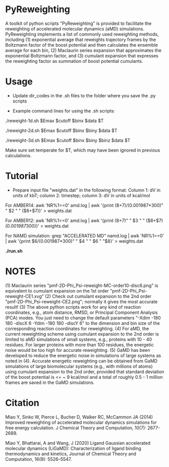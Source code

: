 # PyReweighting
A toolkit of python scripts "PyReweighting" is provided to facilitate the reweighting of accelerated molecular dynamics (aMD) simulations. PyReweighting implements a list of commonly used reweighting methods, including (1) exponential average that reweights trajectory frames by the Boltzmann factor of the boost potential and then calculates the ensemble average for each bin, (2) Maclaurin series expansion that approximates the exponential Boltzmann factor, and (3) cumulant expansion that expresses the reweighting factor as summation of boost potential cumulants.

# Usage
* Update dir_codes in the .sh files to the folder where you save the .py scripts

* Example command lines for using the .sh scripts:

./reweight-1d.sh $Emax $cutoff $binx $data $T

./reweight-2d.sh $Emax $cutoff $binx $biny $data $T

./reweight-3d.sh $Emax $cutoff $binx $biny $binz $data $T

Make sure set temperate for $T, which may have been ignored in previous calculations.

# Tutorial
* Prepare input file "weights.dat" in the following format:
Column 1: dV in units of kbT; column 2: timestep; column 3: dV in units of kcal/mol

For AMBER14:
awk 'NR%1==0' amd.log | awk '{print ($8+$7)/(0.001987*300)" " $2 " " ($8+$7)}' > weights.dat

For AMBER12:
awk 'NR%1==0' amd.log | awk '{print ($8+$7)" " $3 " " ($8+$7)*(0.001987*300)}' > weights.dat

For NAMD simulation:
grep "ACCELERATED MD" namd.log | awk 'NR%1==0' | awk '{print $6/(0.001987*300)" " $4 " " $6 " "$8}' > weights.dat

**./run.sh**

# NOTES
(1) Maclaurin series "pmf-2D-Phi_Psi-reweight-MC-order10-disc6.png" is equivalent to cumulant expansion on the 1st order "pmf-2D-Phi_Psi-reweight-CE1.xvg"
(2) Check out cumulant expansion to the 2nd order "pmf-2D-Phi_Psi-reweight-CE2.png"; normally it gives the most accurate result!
(3) The above python scripts work for any kind of reaction coordinates, e.g., atom distance, RMSD, or Principal Component Analysis (PCA) modes. You just need to change the default parameters "-Xdim -180 180 -discX 6 -Ydim -180 180 -discY 6" to the dimension and bin size of the corresponding reaction coordinates for reweighting.
(4) For aMD, the current reweighting scheme using cumulant expansion to the 2nd order is limited to aMD simulations of small systems, e.g., proteins with 10 - 40 residues. For larger proteins with more than 100 residues, the energetic noise would be too high for accurate reweighting.
(5) GaMD has been developed to reduce the energetic noise in simulations of large systems as noted in (4). Accurate energetic reweighting can be obtained from GaMD simulations of large biomolecular systems (e.g., with millions of atoms) using cumulant expansion to the 2nd order, provided that standard deviation of the boost potential is <= ~ 9 kcal/mol and a total of roughly 0.5 - 1 million frames are saved in the GaMD simulations.

# Citation
Miao Y, Sinko W, Pierce L, Bucher D, Walker RC, McCammon JA (2014) Improved reweighting of accelerated molecular dynamics simulations for free energy calculation. J Chemical Theory and Computation, 10(7): 2677-2689.

Miao Y, Bhattarai, A and Wang, J (2020) Ligand Gaussian accelerated molecular dynamics (LiGaMD): Characterization of ligand binding thermodynamics and kinetics, Journal of Chemical Theory and Computation, 16(9): 5526–5547.
